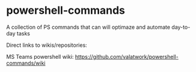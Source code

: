 # powershell-commands
A collection of PS commands that can will optimaze and automate day-to-day tasks

Direct links to wikis/repositories:

MS Teams powershell wiki: https://github.com/valatwork/powershell-commands/wiki
